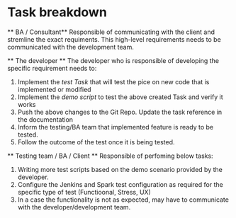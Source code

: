 # Task breakdown

** BA / Consultant**
Responsible of communicating with the client and stremline the exact requiments. This high-level requirements needs to be communicated with the development team.

** The developer ** The developer who is responsible of developing the specific requirement needs to:

1. Implement the *test Task* that will test the pice on new code that is implemented or modified
2. Implement the *demo script* to test the above created Task and verify it works
3. Push the above changes to the Git Repo.
Update the task reference in the documentation
4. Inform the testing/BA team that implemented feature is ready to be tested.
5. Follow the outcome of the test once it is being tested.



** Testing team / BA / Client **
Responsible of perfoming below tasks:
1. Writing more test scripts based on the demo scenario provided by the developer.
2. Configure the Jenkins and Spark test configuration as required for the specific type of test (Functioonal, Stress, UX)
3. In a case the functionality is not as expected, may have to communicate with the developer/development team.
